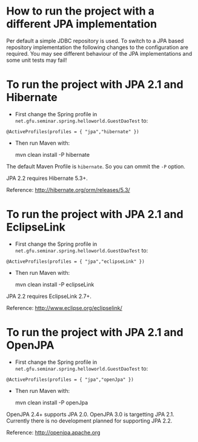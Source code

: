 # How to run the project with a different JPA implementation

Per default a simple JDBC repository is used. To switch to a JPA based repository implementation the following 
changes to the configuration are required. You may see different behaviour of the JPA implementations and some 
unit tests may fail!

# To run the project with JPA 2.1 and Hibernate

- First change the Spring profile in `net.gfu.seminar.spring.helloworld.GuestDaoTest` to:

```
@ActiveProfiles(profiles = { "jpa","hibernate" })
```

- Then run Maven with:
    
    mvn clean install -P hibernate
    
The default Maven Profile is `hibernate`. So you can ommit the `-P` option.

JPA 2.2 requires Hibernate 5.3+.

Reference: http://hibernate.org/orm/releases/5.3/
    
    
# To run the project with JPA 2.1 and EclipseLink  

- First change the Spring profile in `net.gfu.seminar.spring.helloworld.GuestDaoTest` to:

```
@ActiveProfiles(profiles = { "jpa","eclipseLink" })
```
 
- Then run Maven with:

    mvn clean install -P eclipseLink
    
JPA 2.2 requires EclipseLink 2.7+.

Reference: http://www.eclipse.org/eclipselink/   
    
# To run the project with JPA 2.1 and OpenJPA   

- First change the Spring profile in `net.gfu.seminar.spring.helloworld.GuestDaoTest` to:

```
@ActiveProfiles(profiles = { "jpa","openJpa" })
``` 

- Then run Maven with:

    mvn clean install -P openJpa

OpenJPA 2.4+ supports JPA 2.0. OpenJPA 3.0 is targetting JPA 2.1. 
Currently there is no development planned for supporting JPA 2.2.

Reference: http://openjpa.apache.org